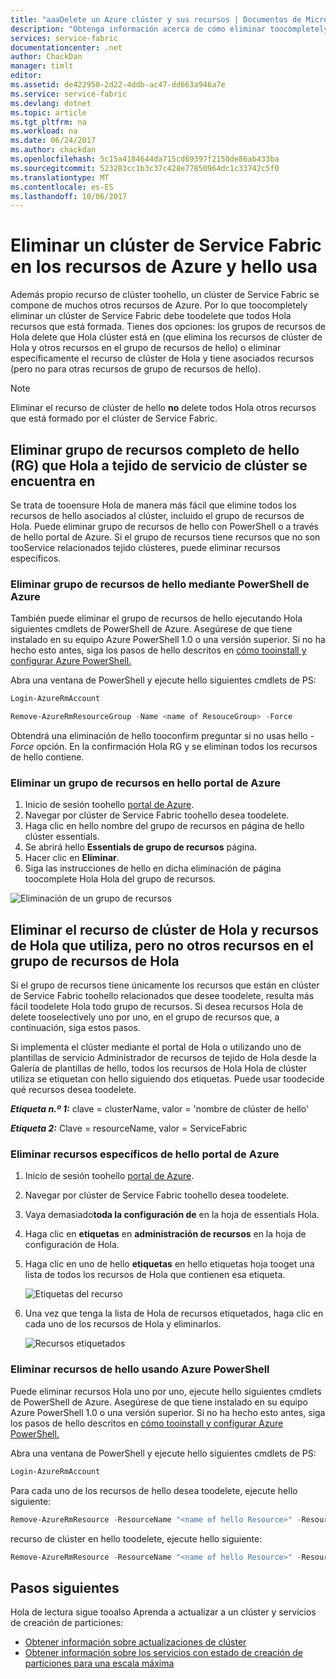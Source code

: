 ```yaml
---
title: "aaaDelete un Azure clúster y sus recursos | Documentos de Microsoft"
description: "Obtenga información acerca de cómo eliminar toocompletely un tejido de servicio de clúster ya sea eliminando grupo de recursos de Hola que contiene el clúster de Hola o eliminando recursos de forma selectiva."
services: service-fabric
documentationcenter: .net
author: ChackDan
manager: timlt
editor: 
ms.assetid: de422950-2d22-4ddb-ac47-dd663a946a7e
ms.service: service-fabric
ms.devlang: dotnet
ms.topic: article
ms.tgt_pltfrm: na
ms.workload: na
ms.date: 06/24/2017
ms.author: chackdan
ms.openlocfilehash: 5c15a4184644da715cd69397f2150de86ab433ba
ms.sourcegitcommit: 523283cc1b3c37c428e77850964dc1c33742c5f0
ms.translationtype: MT
ms.contentlocale: es-ES
ms.lasthandoff: 10/06/2017
---
```

# <a name="delete-a-service-fabric-cluster-on-azure-and-hello-resources-it-uses"></a>Eliminar un clúster de Service Fabric en los recursos de Azure y hello usa
Además propio recurso de clúster toohello, un clúster de Service Fabric se compone de muchos otros recursos de Azure. Por lo que toocompletely eliminar un clúster de Service Fabric debe toodelete que todos Hola recursos que está formada.
Tienes dos opciones: los grupos de recursos de Hola delete que Hola clúster está en (que elimina los recursos de clúster de Hola y otros recursos en el grupo de recursos de hello) o eliminar específicamente el recurso de clúster de Hola y tiene asociados recursos (pero no para otras recursos de grupo de recursos de hello).

> [!NOTE]
> Eliminar el recurso de clúster de hello **no** delete todos Hola otros recursos que está formado por el clúster de Service Fabric.
> 
> 

## <a name="delete-hello-entire-resource-group-rg-that-hello-service-fabric-cluster-is-in"></a>Eliminar grupo de recursos completo de hello (RG) que Hola a tejido de servicio de clúster se encuentra en
Se trata de tooensure Hola de manera más fácil que elimine todos los recursos de hello asociados al clúster, incluido el grupo de recursos de Hola. Puede eliminar grupo de recursos de hello con PowerShell o a través de hello portal de Azure. Si el grupo de recursos tiene recursos que no son tooService relacionados tejido clústeres, puede eliminar recursos específicos.

### <a name="delete-hello-resource-group-using-azure-powershell"></a>Eliminar grupo de recursos de hello mediante PowerShell de Azure
También puede eliminar el grupo de recursos de hello ejecutando Hola siguientes cmdlets de PowerShell de Azure. Asegúrese de que tiene instalado en su equipo Azure PowerShell 1.0 o una versión superior. Si no ha hecho esto antes, siga los pasos de hello descritos en [cómo tooinstall y configurar Azure PowerShell.](/powershell/azure/overview)

Abra una ventana de PowerShell y ejecute hello siguientes cmdlets de PS:

```powershell
Login-AzureRmAccount

Remove-AzureRmResourceGroup -Name <name of ResouceGroup> -Force
```

Obtendrá una eliminación de hello tooconfirm preguntar si no usas hello *-Force* opción. En la confirmación Hola RG y se eliminan todos los recursos de hello contiene.

### <a name="delete-a-resource-group-in-hello-azure-portal"></a>Eliminar un grupo de recursos en hello portal de Azure
1. Inicio de sesión toohello [portal de Azure](https://portal.azure.com).
2. Navegar por clúster de Service Fabric toohello desea toodelete.
3. Haga clic en hello nombre del grupo de recursos en página de hello clúster essentials.
4. Se abrirá hello **Essentials de grupo de recursos** página.
5. Hacer clic en **Eliminar**.
6. Siga las instrucciones de hello en dicha eliminación de página toocomplete Hola Hola del grupo de recursos.

![Eliminación de un grupo de recursos][ResourceGroupDelete]

## <a name="delete-hello-cluster-resource-and-hello-resources-it-uses-but-not-other-resources-in-hello-resource-group"></a>Eliminar el recurso de clúster de Hola y recursos de Hola que utiliza, pero no otros recursos en el grupo de recursos de Hola
Si el grupo de recursos tiene únicamente los recursos que están en clúster de Service Fabric toohello relacionados que desee toodelete, resulta más fácil toodelete Hola todo grupo de recursos. Si desea recursos Hola de delete tooselectively uno por uno, en el grupo de recursos que, a continuación, siga estos pasos.

Si implementa el clúster mediante el portal de Hola o utilizando uno de plantillas de servicio Administrador de recursos de tejido de Hola desde la Galería de plantillas de hello, todos los recursos de Hola Hola de clúster utiliza se etiquetan con hello siguiendo dos etiquetas. Puede usar toodecide qué recursos desea toodelete.

***Etiqueta n.º 1:*** clave = clusterName, valor = 'nombre de clúster de hello'

***Etiqueta 2:*** Clave = resourceName, valor = ServiceFabric

### <a name="delete-specific-resources-in-hello-azure-portal"></a>Eliminar recursos específicos de hello portal de Azure
1. Inicio de sesión toohello [portal de Azure](https://portal.azure.com).
2. Navegar por clúster de Service Fabric toohello desea toodelete.
3. Vaya demasiado**toda la configuración de** en la hoja de essentials Hola.
4. Haga clic en **etiquetas** en **administración de recursos** en la hoja de configuración de Hola.
5. Haga clic en uno de hello **etiquetas** en hello etiquetas hoja tooget una lista de todos los recursos de Hola que contienen esa etiqueta.
   
    ![Etiquetas del recurso][ResourceTags]
6. Una vez que tenga la lista de Hola de recursos etiquetados, haga clic en cada uno de los recursos de Hola y eliminarlos.
   
    ![Recursos etiquetados][TaggedResources]

### <a name="delete-hello-resources-using-azure-powershell"></a>Eliminar recursos de hello usando Azure PowerShell
Puede eliminar recursos Hola uno por uno, ejecute hello siguientes cmdlets de PowerShell de Azure. Asegúrese de que tiene instalado en su equipo Azure PowerShell 1.0 o una versión superior. Si no ha hecho esto antes, siga los pasos de hello descritos en [cómo tooinstall y configurar Azure PowerShell.](/powershell/azure/overview)

Abra una ventana de PowerShell y ejecute hello siguientes cmdlets de PS:

```powershell
Login-AzureRmAccount
```
Para cada uno de los recursos de hello desea toodelete, ejecute hello siguiente:

```powershell
Remove-AzureRmResource -ResourceName "<name of hello Resource>" -ResourceType "<Resource Type>" -ResourceGroupName "<name of hello resource group>" -Force
```

recurso de clúster en hello toodelete, ejecute hello siguiente:

```powershell
Remove-AzureRmResource -ResourceName "<name of hello Resource>" -ResourceType "Microsoft.ServiceFabric/clusters" -ResourceGroupName "<name of hello resource group>" -Force
```

## <a name="next-steps"></a>Pasos siguientes
Hola de lectura sigue tooalso Aprenda a actualizar a un clúster y servicios de creación de particiones:

* [Obtener información sobre actualizaciones de clúster](service-fabric-cluster-upgrade.md)
* [Obtener información sobre los servicios con estado de creación de particiones para una escala máxima](service-fabric-concepts-partitioning.md)

<!--Image references-->
[ResourceGroupDelete]: ./media/service-fabric-cluster-delete/ResourceGroupDelete.PNG

[ResourceTags]: ./media/service-fabric-cluster-delete/ResourceTags.png

[TaggedResources]: ./media/service-fabric-cluster-delete/TaggedResources.PNG
